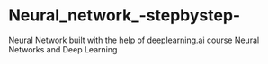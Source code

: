 # Neural_network_-stepbystep-
Neural Network built with the help of deeplearning.ai course Neural Networks and Deep Learning
